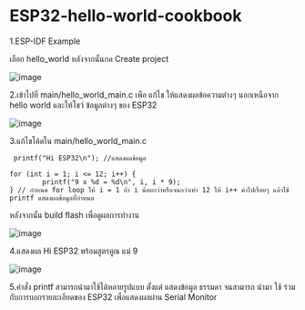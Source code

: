 # ESP32-hello-world-cookbook
1.ESP-IDF Example

เลือก hello_world หลังจากนั้นกด Create project

![image](https://github.com/user-attachments/assets/2e2fb33a-cc8a-4f10-ba24-208580b4dc91)

2.เข้าไปที่ main/hello_world_main.c เพือ แก้ไข ให้แสดงผลข้อความต่างๆ นอกเหนือจาก
hello world และให้โชว์ ข้อมูลต่างๆ ของ ESP32

![image](https://github.com/user-attachments/assets/65ebf47d-07a9-4c0e-8039-e12c36fe8b61)

3.แก้ไขโค้ดใน main/hello_world_main.c
```
 printf("Hi ESP32\n"); //แสดงผลข้อมูล

for (int i = 1; i <= 12; i++) {
        printf("9 x %d = %d\n", i, i * 9);
} // กำหนด for loop ให้ i = 1 ถ้า i น้อยกว่าหรือจนกว่าเท่า 12 ให้ i++ ค่าไปเรื่อยๆ แล้วใช้ printf แสดงผลข้อมูลที่่กำหนด
```
หลังจากนั้น build flash เพื่อดูผลการทำงาน
   
![image](https://github.com/user-attachments/assets/317bb304-ae88-4e98-8e11-97ace0b85e85)

4.แสดงผล Hi ESP32 พร้อมสูตรคูณ แม่ 9

![image](https://github.com/user-attachments/assets/3a30f335-8b2a-4ea6-9228-99c61765a74b)

5.คำสั่ง printf สามารถนำมาใช้ได้หลายรูปแบบ ตั้งแต่ แสดงข้อมูล ธรรมดา จนสามารถ นำมา
ใช้ ร่วมกับการบอกรายละเอียดของ ESP32 เพื่อแสดงผลผ่าน Serial Monitor





